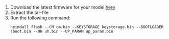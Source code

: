 1. Download the latest firmware for your model [here](https://github.com/Linux4/firmware-update/releases/download/P610XXU2EVE5/firmware-SM-P610-P610XXU2EVE5.tar)
2. Extract the tar-file
3. Run the following command:
    ```
    heimdall flash --CM cm.bin --KEYSTORAGE keystorage.bin --BOOTLOADER sboot.bin --UH uh.bin --UP_PARAM up_param.bin
    ```